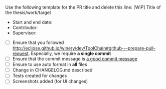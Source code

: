 Use the following template for the PR title and delete this line: [WIP] Title of the thesis/work/target

<!-- Replace this placeholder by a short description of the aim -->

- Start and end date: <!-- 2017-01-01 to 2017-08-01 -->
- Contributor: <!-- full name plus GitHub name -- e.g., Lukas Harzenetter, @lharzenetter -->
- Supervisor: <!-- full name plus GitHub name -- e.g., Karoline Saatkamp, @saatkamp -->

<!-- 
Replace this placeholder by a short description of the current state. What is done? What are the next steps?
Please update this description regularly.
-->

- [ ] Ensure that you followed http://eclipse.github.io/winery/dev/ToolChain#github---prepare-pull-request. Especially, we require **a single commit**
- [ ] Ensure that the commit message is [a good commit message](https://github.com/erlang/otp/wiki/Writing-good-commit-messages)
- [ ] Ensure to use auto format in **all** files
- [ ] Change in CHANGELOG.md described
- [ ] Tests created for changes
- [ ] Screenshots added (for UI changes)
